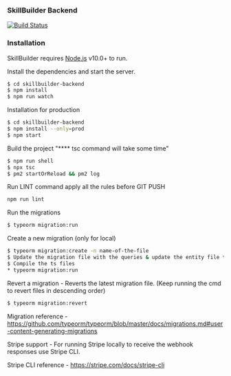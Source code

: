 ### SkillBuilder Backend

[![Build Status](https://dev.azure.com/skillbuilder/SkillBuilder%20Platform/_apis/build/status/Skillbuilder%20Backend?branchName=refs%2Fpull%2F152%2Fmerge)](https://dev.azure.com/skillbuilder/SkillBuilder%20Platform/_build/latest?definitionId=1&branchName=refs%2Fpull%2F152%2Fmerge)

### Installation

SkillBuilder requires [Node.js](https://nodejs.org/) v10.0+ to run.

Install the dependencies and start the server.

```sh
$ cd skillbuilder-backend
$ npm install
$ npm run watch
```

Installation for production
```sh
$ cd skillbuilder-backend
$ npm install --only=prod
$ npm start
```

Build the project "**** tsc command will take some time"
```sh
$ npm run shell
$ npx tsc
$ pm2 startOrReload && pm2 log
```

Run LINT command apply all the rules before GIT PUSH
```sh
npm run lint
```

Run the migrations
```sh
$ typeorm migration:run
```

Create a new migration (only for local)
```sh
$ typeorm migration:create -n name-of-the-file
$ Update the migration file with the queries & update the entity file too
$ Compile the ts files
* typeorm migration:run
```

Revert a migration - Reverts the latest migration file. (Keep running the cmd to revert files in descending order)
```sh
$ typeorm migration:revert
```
Migration reference - https://github.com/typeorm/typeorm/blob/master/docs/migrations.md#user-content-generating-migrations


Stripe support - For running Stripe locally to receive the webhook responses use Stripe CLI.

Stripe CLI reference - https://stripe.com/docs/stripe-cli